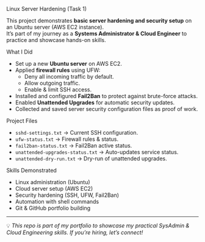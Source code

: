 Linux Server Hardening (Task 1)

This project demonstrates **basic server hardening and security setup** on an Ubuntu server (AWS EC2 instance).  
It’s part of my journey as a **Systems Administrator & Cloud Engineer** to practice and showcase hands-on skills.


What I Did
- Set up a new **Ubuntu server** on AWS EC2.  
- Applied **firewall rules** using UFW:
  - Deny all incoming traffic by default.  
  - Allow outgoing traffic.  
  - Enable & limit SSH access.  
- Installed and configured **Fail2Ban** to protect against brute-force attacks.  
- Enabled **Unattended Upgrades** for automatic security updates.  
- Collected and saved server security configuration files as proof of work.  

Project Files
- `sshd-settings.txt` → Current SSH configuration.  
- `ufw-status.txt` → Firewall rules & status.  
- `fail2ban-status.txt` → Fail2Ban active status.  
- `unattended-upgrades-status.txt` → Auto-updates service status.  
- `unattended-dry-run.txt` → Dry-run of unattended upgrades.  

Skills Demonstrated
- Linux administration (Ubuntu)  
- Cloud server setup (AWS EC2)  
- Security hardening (SSH, UFW, Fail2Ban)  
- Automation with shell commands  
- Git & GitHub portfolio building  
 

---

💡 *This repo is part of my portfolio to showcase my practical SysAdmin & Cloud Engineering skills. If you’re hiring, let’s connect!*  
